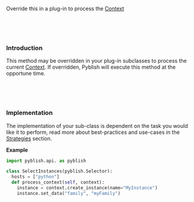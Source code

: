 Override this in a plug-in to process the [Context](pages/Context.md)

<br>
<br>
<br>

### Introduction

This method may be overridden in your plug-in subclasses to process the current [Context](pages/Context.md). If overridden, Pyblish will execute this method at the opportune time.

<br>
<br>
<br>

### Implementation

The implementation of your sub-class is dependent on the task you would like it to perform, read more about best-practices and use-cases in the [Strategies](https://github.com/pyblish/pyblish/wiki/Strategies) section.

**Example**

```python
import pyblish.api. as pyblish

class SelectInstances(pyblish.Selector):
  hosts = ["python"]
  def process_context(self, context):
    instance = context.create_instance(name="MyInstance")
    instance.set_data("family", "myFamily")
```